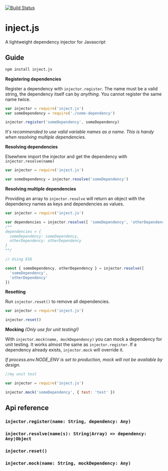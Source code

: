[![Build Status](https://travis-ci.org/ngerritsen/inject.js.svg?branch=master)](https://travis-ci.org/ngerritsen/inject.js)

# inject.js

A lightweight dependency injector for Javascript

## Guide

```bash
npm install inject.js
```

**Registering dependencies**

Register a dependency with `injector.register`. The name must be a valid string, the dependency itself can by *anything*. You cannot register the same name twice.

```js
var injector = require('inject.js')
var someDependency = require('./some-dependency')

injector.register('someDependency', someDependency)
```

*It's recommended to use valid variable names as a name. This is handy when resolving multiple dependencies.*

**Resolving dependencies**

Elsewhere import the injector and get the dependency with `injector.resolve(name)`

```js
var injector = require('inject.js')

var someDependency = injector.resolve('someDependency')
```

**Resolving multiple dependencies**

Providing an array to `injector.resolve` will return an object with the dependency names as keys and dependencies as values.

```js
var injector = require('inject.js')

var dependencies = injector.resolve([ 'someDependency', 'otherDependency' ])
/**
dependencies = {
  someDependency: someDependency,
  otherDependency: otherDependency
}
**/

// Using ES6

const { someDependency, otherDependency } = injector.resolve([
  'someDependency',
  'otherDependency'
])
```

**Resetting**

Run `injector.reset()` to remove all dependencies.

```js
var injector = require('inject.js')

injector.reset()
```

**Mocking** *(Only use for unit testing!)*

With `injector.mock(name, mockDependency)` you can mock a dependency for unit testing. It works almost the same as `injector.register`. If a dependency already exists, `injector.mock` will override it.

*If process.env.NODE_ENV is set to production, mock will not be available by design.*

```js
//my unit test

var injector = require('inject.js')

injector.mock('someDependency', { test: 'test' })
```

## Api reference

### `injector.register(name: String, dependency: Any)`
### `injector.resolve(name(s): String|Array) => dependency: Any|Object`
### `injector.reset()`
### `injector.mock(name: String, mockDependency: Any)`
